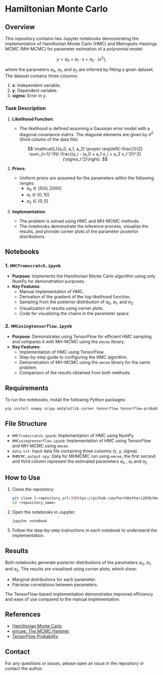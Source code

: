# Hamiltonian Monte Carlo


## Overview

This repository contains two Jupyter notebooks demonstrating the implementation of Hamiltonian Monte Carlo (HMC) and Metropolis-Hastings MCMC (MH-MCMC) for parameter estimation of a polynomial model:

$$
y = a_0 + a_1 \cdot x + a_2 \cdot (x^2),
$$

where the parameters $a_0$, $a_1$, and $a_2$ are inferred by fitting a given dataset. The dataset contains three columns:
1. **x**: Independent variable.
2. **y**: Dependent variable.
3. **sigma**: Error in $y$.

### Task Description
1. **Likelihood Function**:
   - The likelihood is defined assuming a Gaussian error model with a diagonal covariance matrix. The diagonal elements are given by $\sigma^2$ (third column of the data file).

   $$
   \mathcal{L}(a_0, a_1, a_2) \propto \exp\left(-\frac{1}{2} \sum_{i=1}^{N} \frac{(y_i - (a_0 + a_1 x_i + a_2 x_i^2))^2}{\sigma_i^2}\right).
   $$

2. **Priors**:
   - Uniform priors are assumed for the parameters within the following ranges:
     - $a_0 \in [500, 2000]$
     - $a_1 \in [0, 10]$
     - $a_2 \in [0, 5]$

3. **Implementation**:
   - The problem is solved using HMC and MH-MCMC methods. 
   - The notebooks demonstrate the inference process, visualize the results, and provide corner plots of the parameter posterior distributions.

## Notebooks

### 1. `HMCfromscratch.ipynb`
- **Purpose**: Implements the Hamiltonian Monte Carlo algorithm using only NumPy for demonstration purposes.
- **Key Features**:
  - Manual implementation of HMC.
  - Derivation of the gradient of the log-likelihood function.
  - Sampling from the posterior distribution of $a_0$, $a_1$, and $a_2$.
  - Visualization of results using corner plots.
  - Code for visualizing the chains in the parameter space

### 2. `HMCusingtensorflow.ipynb`
- **Purpose**: Demonstrates using TensorFlow for efficient HMC sampling and compares it with MH-MCMC using the `emcee` library.
- **Key Features**:
  - Implementation of HMC using TensorFlow.
  - Step-by-step guide to configuring the HMC algorithm.
  - Demonstration of MH-MCMC using the `emcee` library for the same problem.
  - Comparison of the results obtained from both methods.

## Requirements

To run the notebooks, install the following Python packages:

```bash
pip install numpy scipy matplotlib corner tensorflow tensorflow-probability emcee
```

## File Structure

- `HMCfromscratch.ipynb`: Implementation of HMC using NumPy.
- `HMCusingtensorflow.ipynb`: Implementation of HMC using TensorFlow and MH-MCMC using `emcee`.
- `data.txt`: Input data file containing three columns (x, y, sigma).
- `MHMCMC_output.npy`: Data for MHMCMC run using `emcee`, the first second and third column represent the estimated parameters $a_0$ , $a_1$ and $a_2$

## How to Use

1. Clone the repository:
   ```bash
   git clone [<repository_url>](https://github.com/ParthKothari2030/Hamiltonian_Monte_Carlo.git)
   cd <repository_name>
   ```

2. Open the notebooks in Jupyter:
   ```bash
   jupyter notebook
   ```

3. Follow the step-by-step instructions in each notebook to understand the implementation.

## Results

Both notebooks generate posterior distributions of the parameters $a_0$, $a_1$, and $a_2$. The results are visualized using corner plots, which show:
- Marginal distributions for each parameter.
- Pairwise correlations between parameters.

The TensorFlow-based implementation demonstrates improved efficiency and ease of use compared to the manual implementation.

## References
- [Hamiltonian Monte Carlo](https://en.wikipedia.org/wiki/Hamiltonian_Monte_Carlo)
- [emcee: The MCMC Hammer](https://emcee.readthedocs.io/en/stable/)
- [TensorFlow Probability](https://www.tensorflow.org/probability)

## Contact
For any questions or issues, please open an issue in the repository or contact the author.
